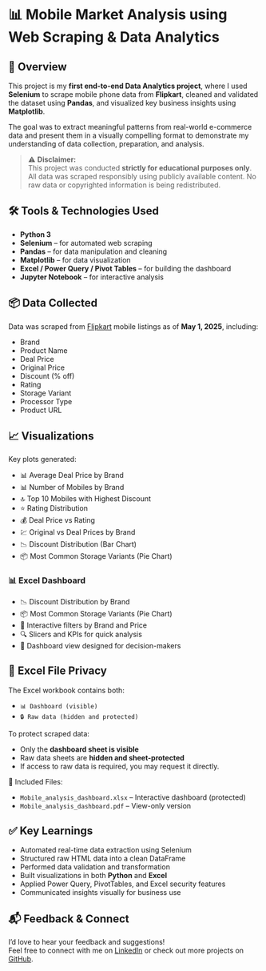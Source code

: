 # 📊 Mobile Market Analysis using Web Scraping & Data Analytics

## 🧠 Overview

This project is my **first end-to-end Data Analytics project**, where I used **Selenium** to scrape mobile phone data from **Flipkart**, cleaned and validated the dataset using **Pandas**, and visualized key business insights using **Matplotlib**.

The goal was to extract meaningful patterns from real-world e-commerce data and present them in a visually compelling format to demonstrate my understanding of data collection, preparation, and analysis.

> ⚠️ **Disclaimer:**  
> This project was conducted **strictly for educational purposes only**. All data was scraped responsibly using publicly available content. No raw data or copyrighted information is being redistributed.


## 🛠️ Tools & Technologies Used

- **Python 3**
- **Selenium** – for automated web scraping
- **Pandas** – for data manipulation and cleaning
- **Matplotlib** – for data visualization
- **Excel / Power Query / Pivot Tables** – for building the dashboard
- **Jupyter Notebook** – for interactive analysis


## 📦 Data Collected

Data was scraped from [Flipkart](https://www.flipkart.com) mobile listings as of **May 1, 2025**, including:

- Brand  
- Product Name  
- Deal Price  
- Original Price  
- Discount (% off)  
- Rating  
- Storage Variant  
- Processor Type  
- Product URL  


## 📈 Visualizations

Key plots generated:

- 📊 Average Deal Price by Brand  
- 📊 Number of Mobiles by Brand  
- 🔝 Top 10 Mobiles with Highest Discount  
- ⭐ Rating Distribution  
- 💰 Deal Price vs Rating  
- 💹 Original vs Deal Prices by Brand  
- 📉 Discount Distribution (Bar Chart)  
- 📦 Most Common Storage Variants (Pie Chart)

### 📊 Excel Dashboard
- 📉 Discount Distribution by Brand  
- 📦 Most Common Storage Variants (Pie Chart)  
- 📍 Interactive filters by Brand and Price  
- 🔍 Slicers and KPIs for quick analysis  
- 📌 Dashboard view designed for decision-makers

## 🔐 Excel File Privacy

The Excel workbook contains both:
- `📊 Dashboard (visible)`
- `🔒 Raw data (hidden and protected)`

To protect scraped data:
- Only the **dashboard sheet is visible**
- Raw data sheets are **hidden and sheet-protected**
- If access to raw data is required, you may request it directly.

📁 Included Files:
- `Mobile_analysis_dashboard.xlsx` – Interactive dashboard (protected)
- `Mobile_analysis_dashboard.pdf` – View-only version


## ✅ Key Learnings

- Automated real-time data extraction using Selenium  
- Structured raw HTML data into a clean DataFrame  
- Performed data validation and transformation  
- Built visualizations in both **Python** and **Excel**  
- Applied Power Query, PivotTables, and Excel security features  
- Communicated insights visually for business use  

## 📬 Feedback & Connect

I’d love to hear your feedback and suggestions!  
Feel free to connect with me on [LinkedIn](https://www.linkedin.com/in/naveen-kumar-viruvuru/) or check out more projects on [GitHub](https://github.com/naveen-142).

